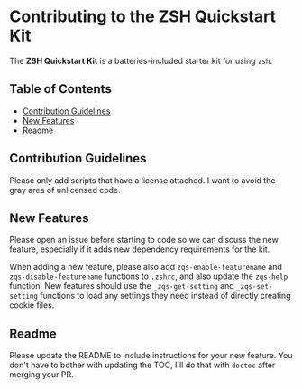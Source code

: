 # Contributing to the ZSH Quickstart Kit

The **ZSH Quickstart Kit** is a batteries-included starter kit for using `zsh`.

<!-- START doctoc generated TOC please keep comment here to allow auto update -->
<!-- DON'T EDIT THIS SECTION, INSTEAD RE-RUN doctoc TO UPDATE -->
## Table of Contents

- [Contribution Guidelines](#contribution-guidelines)
- [New Features](#new-features)
- [Readme](#readme)

<!-- END doctoc generated TOC please keep comment here to allow auto update -->

## Contribution Guidelines

Please only add scripts that have a license attached. I want to avoid the gray area of unlicensed code.

## New Features

Please open an issue before starting to code so we can discuss the new feature, especially if it adds new dependency requirements for the kit.

When adding a new feature, please also add `zqs-enable-featurename` and `zqs-disable-featurename` functions to `.zshrc`, and also update the `zqs-help` function. New features should use the `_zqs-get-setting` and `_zqs-set-setting` functions to load any settings they need instead of directly creating cookie files.

## Readme

Please update the README to include instructions for your new feature. You don't have to bother with updating the TOC, I'll do that with `doctoc` after merging your PR.
